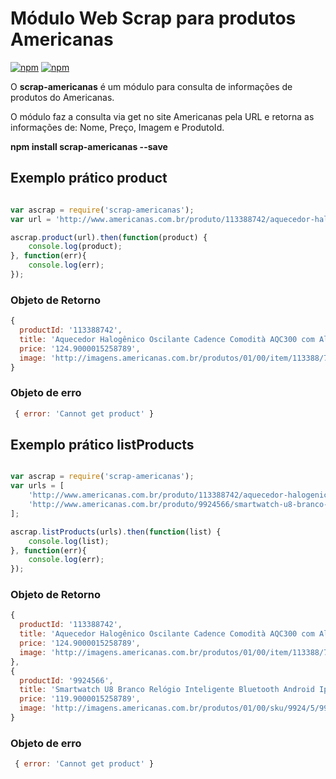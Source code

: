 # Módulo Web Scrap para produtos Americanas

[![npm](https://img.shields.io/npm/v/scrap-americanas.svg)](https://www.npmjs.com/package/scrap-americanas)
[![npm](https://img.shields.io/npm/dm/scrap-americanas.svg)](https://www.npmjs.com/package/scrap-americanas)

O **scrap-americanas** é um módulo para consulta de informações de produtos do Americanas.

O módulo faz a consulta via get no site Americanas pela URL e retorna as informações de: Nome, Preço, Imagem e ProdutoId.

**npm install scrap-americanas --save**

## Exemplo prático product

```js

var ascrap = require('scrap-americanas');
var url = 'http://www.americanas.com.br/produto/113388742/aquecedor-halogenico-oscilante-cadence-comodita-aqc300-com-alca-para-transporte';

ascrap.product(url).then(function(product) {
	console.log(product);
}, function(err){
	console.log(err);
});
```

### Objeto de Retorno

```js
{
  productId: '113388742',
  title: 'Aquecedor Halogênico Oscilante Cadence Comodità AQC300 com Alça para Transporte',
  price: '124.9000015258789',
  image: 'http://imagens.americanas.com.br/produtos/01/00/item/113388/7/113388742SZ.jpg'
}
```

### Objeto de erro

```js
 { error: 'Cannot get product' }
```

## Exemplo prático listProducts

```js

var ascrap = require('scrap-americanas');
var urls = [
	'http://www.americanas.com.br/produto/113388742/aquecedor-halogenico-oscilante-cadence-comodita-aqc300-com-alca-para-transporte',
	'http://www.americanas.com.br/produto/9924566/smartwatch-u8-branco-relogio-inteligente-bluetooth-android-iphone'
];

ascrap.listProducts(urls).then(function(list) {
	console.log(list);
}, function(err){
	console.log(err);
});
```

### Objeto de Retorno

```js
{
  productId: '113388742',
  title: 'Aquecedor Halogênico Oscilante Cadence Comodità AQC300 com Alça para Transporte',
  price: '124.9000015258789',
  image: 'http://imagens.americanas.com.br/produtos/01/00/item/113388/7/113388742SZ.jpg'
},
{
  productId: '9924566',
  title: 'Smartwatch U8 Branco Relógio Inteligente Bluetooth Android Iphone',
  price: '119.9000015258789',
  image: 'http://imagens.americanas.com.br/produtos/01/00/sku/9924/5/9924561SZ.jpg'
}

```

### Objeto de erro

```js
 { error: 'Cannot get product' }
```
